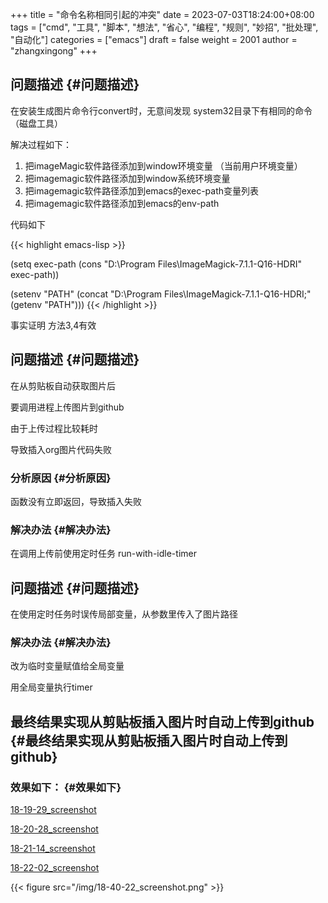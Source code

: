 +++
title = "命令名称相同引起的冲突"
date = 2023-07-03T18:24:00+08:00
tags = ["cmd", "工具", "脚本", "想法", "省心", "编程", "规则", "妙招", "批处理", "自动化"]
categories = ["emacs"]
draft = false
weight = 2001
author = "zhangxingong"
+++

## 问题描述 {#问题描述}

在安装生成图片命令行convert时，无意间发现 system32目录下有相同的命令（磁盘工具）

解决过程如下：

1.  把imageMagic软件路径添加到window环境变量 （当前用户环境变量）
2.  把imagemagic软件路径添加到window系统环境变量
3.  把imagemagic软件路径添加到emacs的exec-path变量列表
4.  把imagemagic软件路径添加到emacs的env-path

代码如下

{{< highlight emacs-lisp >}}

(setq exec-path (cons "D:\\Program Files\\ImageMagick-7.1.1-Q16-HDRI" exec-path))

(setenv "PATH" (concat "D:\\Program Files\\ImageMagick-7.1.1-Q16-HDRI;" (getenv "PATH")))
{{< /highlight >}}

事实证明 方法3,4有效


## 问题描述 {#问题描述}

在从剪贴板自动获取图片后

要调用进程上传图片到github

由于上传过程比较耗时

导致插入org图片代码失败


### 分析原因 {#分析原因}

函数没有立即返回，导致插入失败


### 解决办法 {#解决办法}

在调用上传前使用定时任务 run-with-idle-timer


## 问题描述 {#问题描述}

在使用定时任务时误传局部变量，从参数里传入了图片路径


### 解决办法 {#解决办法}

改为临时变量赋值给全局变量

用全局变量执行timer


## 最终结果实现从剪贴板插入图片时自动上传到github {#最终结果实现从剪贴板插入图片时自动上传到github}


### 效果如下： {#效果如下}

[18-19-29_screenshot](/img/18-19-29_screenshot.png)

[18-20-28_screenshot](/img/18-20-28_screenshot.png)

[18-21-14_screenshot](/img/18-21-14_screenshot.png)

[18-22-02_screenshot](/img/18-22-02_screenshot.png)

{{< figure src="/img/18-40-22_screenshot.png" >}}
